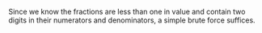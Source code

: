 Since we know the fractions are less than one in value and contain two digits in their numerators and denominators, a simple brute force suffices.